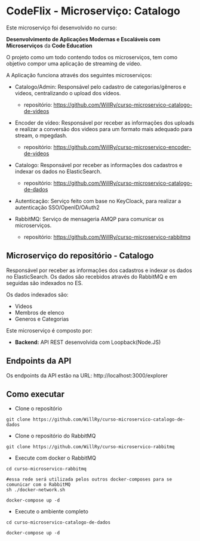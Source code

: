 # CodeFlix - Microserviço: Catalogo

Este microserviço foi desenvolvido no curso:

**Desenvolvimento de Aplicações Modernas e Escaláveis com Microserviços** da **Code Education**

O projeto como um todo contendo todos os microserviços, tem como objetivo compor uma aplicação de streaming de vídeo.

A Aplicação funciona através dos seguintes microserviços:

- Catalogo/Admin: Responsável pelo cadastro de categorias/gêneros e videos, centralizando o upload dos vídeos.

  - repositório: https://github.com/WillRy/curso-microservico-catalogo-de-videos

- Encoder de vídeo: Responsável por receber as informações dos uploads e realizar a conversão dos videos para um formato mais
  adequado para stream, o mpegdash.

  - repositório: https://github.com/WillRy/curso-microservico-encoder-de-videos

- Catalogo: Responsável por receber as informações dos cadastros e indexar os dados no ElasticSearch.

  - repositório: https://github.com/WillRy/curso-microservico-catalogo-de-dados

- Autenticação: Serviço feito com base no KeyCloack, para realizar a autenticação SSO/OpenID/OAuth2

- RabbitMQ: Serviço de mensageria AMQP para comunicar os microserviços.
  - repositório: https://github.com/WillRy/curso-microservico-rabbitmq

## Microserviço do repositório - Catalogo

Responsável por receber as informações dos cadastros e indexar os dados no ElasticSearch.
Os dados são recebidos através do RabbitMQ e em seguidas são indexados no ES.

Os dados indexados são:

- Videos
- Membros de elenco
- Generos e Categorias

Este microserviço é composto por:

- **Backend:**
  API REST desenvolvida com Loopback(Node.JS)

## Endpoints da API

Os endpoints da API estão na URL: http://localhost:3000/explorer

## Como executar

- Clone o repositório

```shell
git clone https://github.com/WillRy/curso-microservico-catalogo-de-dados
```

- Clone o repositório do RabbitMQ

```shell
git clone https://github.com/WillRy/curso-microservico-rabbitmq
```

- Execute com docker o RabbitMQ

```shell
cd curso-microservico-rabbitmq

#essa rede será utilizada pelos outros docker-composes para se comunicar com o RabbitMQ
sh ./docker-network.sh

docker-compose up -d
```

- Execute o ambiente completo

```shell
cd curso-microservico-catalogo-de-dados

docker-compose up -d

```
